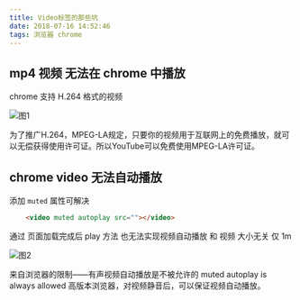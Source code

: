 ```yaml
---
title: Video标签的那些坑
date: 2018-07-16 14:52:46
tags: 浏览器 chrome 
---
```


## mp4 视频 无法在 chrome 中播放

chrome 支持 H.264 格式的视频

![图1](./H.264.jpg)

为了推广H.264，MPEG-LA规定，只要你的视频用于互联网上的免费播放，就可以无偿获得使用许可证。所以YouTube可以免费使用MPEG-LA许可证。

## chrome video 无法自动播放

添加 `muted` 属性可解决

```html
    <video muted autoplay src=""></video>
```

<!--more-->

通过 页面加载完成后 play 方法 也无法实现视频自动播放 
和 视频 大小无关 仅 1m

![图2](./muted.png)

来自浏览器的限制——有声视频自动播放是不被允许的
muted autoplay is always allowed
高版本浏览器，对视频静音后，可以保证视频自动播放。

